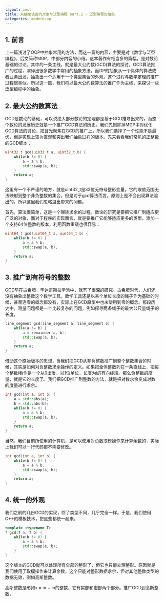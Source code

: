```yaml
---
layout: post
title: 从抽象谈面向对象与泛型编程 part.2 - 泛型编程的抽象
categories: moderncpp
---
```


## 1. 前言
上一篇浅讨了OOP中抽象常用的方法，而这一篇的内容，主要是对《数学与泛型编程》，后文简称MGP，中部分内容的小结。这本著作有相当多的篇幅，是对数论基础的讨论。其中的一条主线，就是最大公约数(GCD)算法的探讨。GCD算法推广的过程，演绎出很多数学中常用的抽象方法。而GP的抽象从一个具体的算法或者业务出发，抽象出一个适用于一个类型集合的外观，这个过程与数学定理的推广过程很类似。所以这一篇，我们将以最大公约数算法的推广作为主线，来探讨一些泛型编程中的抽象。

## 2. 最大公约数算法
GCD是数论的基础，可以说绝大部分数论的定理都是基于GCD推导出来的，而整个数论的发展历史就是一个推广GCD算法的历史。我们先刨除掉MGP中对优化GCD算法的讨论，把目光聚焦在GCD的推广上，所以我们选择了一个性能不是最优，但是实现上较为直观和突出我们抽象过程的版本。先来看看我们常见的正整数的GCD版本：
```cpp
uint32_t gcd(uin32_t a, uint32_t b) {
    while(b != 0) {
        a = a % b;
        std::swap(a, b);
    }
    return a;
}
```
这里有一个不严谨的地方，就是uint32_t是32位无符号整形变量，它的取值范围无法映射到整个非负整数的集合。但是对于gcd算法而言，原则上是不会出现算法溢出的，所以这里我们忽略溢出带来的问题。

首先，算法很简单，这是一个辗转求余的过程。数论的研究是要把它推广到适应更广泛的对象，而对于程序的实现而言，就是要推广它能够适应更多的类型。添加一个支持64位整数的版本，利用函数重载也很容易：
```cpp
uint64_t gcd(uint64_t a, uint64_t b) {
    while(b != 0) {
        a = a % b;
        std::swap(a, b);
    }
    return a;
}
```

## 3. 推广到有符号的整数
GCD早在古希腊，毕达哥斯拉学派中，就有了很深的研究。古希腊时代，人们还没有抽象出整数这个数学工具。数学工具还是以某个单位长度的绳子作为基础的时候，甚至连零的概念都没有，实际上在GCD原型中也未使用到零的概念。那段历史中，测量问题都是一个比较复杂的问题，例如探寻两条绳子的最大公尺量绳子的长度。
```cpp
line_segment gcd(line_segment a, line_segment b) {
    while(a != b) {
        a = remainder(a, b);
        std::swap(a, b);
    }
    return a;
}
```
借助这个原始版本的思想，当我们把GCD从非负整数推广到整个整数集合的时候，其实是如何对负整数求余操作的定义。如果把全体整数列在一条直线上，把每个整数i看作是一个从0出发，以1位单位，长度为i的有向线段。那么负整数的度量，就是它的长度了。我们把GCD推广到整数的方法，就是把对数求余变成对数的度量进行求余。
```cpp
int gcd(int a, int b) {
    a = std::abs(a);
    b = std::abs(b);
    while(b != 0) {
        a = a % b;
        std::swap(a, b);
    }
    return a;
}
```
当然，我们目前所使用的计算机，是可以使用对负数取模操作来计算余数的，实际上我们可以一行代码都不需要修改。
```cpp
int gcd(int a, int b) {
    while(b != 0) {
        a = a % b;
        std::swap(a, b);
    }
    return a;
}
```

## 4. 统一的外观
我们之前的几份GCD的实现，除了类型不同，几乎完全一样。于是，我们使用C++的模板技术，把这些都统一起来。
```cpp
template <typename T>
T gcd(T a, T b) {
    while(b != 0) {
        a = a % b;
        std::swap(a, b);
    }
}
```
这个版本的GCD就可以处理所有全部的整形了，但它也只能处理整形。原因就是我们使用了取模操作来计算余数，这个只能对整形数据求余，但对其他整数类型的数据无效，例如高斯整数。

高斯整数是形如x = m + in的整数，它有实部和虚部两个部分。推广GCD到高斯整数，